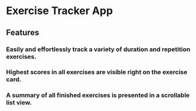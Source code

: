 # Exercise Tracker App
## Features
### Easily and effortlessly track a variety of duration and repetition exercises.
### Highest scores in all exercises are visible right on the exercise card.
### A summary of all finished exercises is presented in a scrollable list view.
